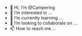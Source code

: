 - 👋 Hi, I’m @Campering
- 👀 I’m interested in ...
- 🌱 I’m currently learning ...
- 💞️ I’m looking to collaborate on ...
- 📫 How to reach me ...

<!---
Campering/Campering is a ✨ special ✨ repository because its `README.md` (this file) appears on your GitHub profile.
You can click the Preview link to take a look at your changes.
--->
